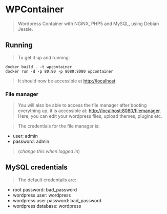 # WPContainer
> Wordpress Container with NGiNX, PHP5 and MySQL, using Debian Jessie.

## Running
> To get it up and running:

    docker build . -t wpcontainer
    docker run -d -p 80:80 -p 8080:8080 wpcontainer

> It should now be accessible at [http://localhost](localhost)

### File manager
> You will also be able to access the file manager after booting everything up,
> it is accessible at: [http://localhost:8080/filemanager](localhost:8080/filemanager).  
> Here, you can edit your wordpress files, upload themes, plugins etc.

> The credentials for the file manager is:
* user: admin
* password: admin  
> (_change this when logged in_)

## MySQL credentials
> The default credentails are:  
* root password: bad\_password
* wordpress user: wordpress
* wordpress user password: bad\_password
* wordpress database: wordpress
